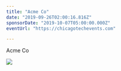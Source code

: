 ```yaml
---
title: "Acme Co"
date: "2019-09-26T02:00:16.816Z"
sponsorDate: "2019-10-07T05:00:00.000Z"
eventUrl: "https://chicagotechevents.com"

---
```


Acme Co

<a href="https://chicagotechevents.com"><img src="https://docqet-images.s3.us-east-2.amazonaws.com/sponsors/2019-10-07-acme-co.jpg" /></a>

